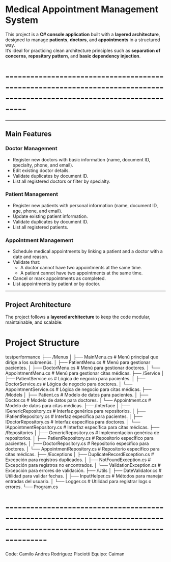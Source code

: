 #  Medical Appointment Management System

This project is a **C# console application** built with a **layered architecture**, designed to manage **patients**, **doctors**, and **appointments** in a structured way.  
It’s ideal for practicing clean architecture principles such as **separation of concerns**, **repository pattern**, and **basic dependency injection**.

# -----------------------------------------------------------------------------------------------------------------------

---------------------------------------------------------------------------------------------------------------------------

## Main Features

###  Doctor Management
- Register new doctors with basic information (name, document ID, specialty, phone, and email).
- Edit existing doctor details.
- Validate duplicates by document ID.
- List all registered doctors or filter by specialty.

###  Patient Management
- Register new patients with personal information (name, document ID, age, phone, and email).
- Update existing patient information.
- Validate duplicates by document ID.
- List all registered patients.
###  Appointment Management
- Schedule medical appointments by linking a patient and a doctor with a date and reason.
- Validate that:
  - A doctor cannot have two appointments at the same time.
  - A patient cannot have two appointments at the same time.
- Cancel or mark appointments as completed.
- List appointments by patient or by doctor.

------------------------------------------------------------------------------------------------------

##  Project Architecture

The project follows a **layered architecture** to keep the code modular, maintainable, and scalable:

# Project Structure

testperformance
├── /Menus
│   ├── MainMenu.cs            # Menú principal que dirige a los submenús.
│   ├── PatientMenu.cs         # Menú para gestionar pacientes.
│   ├── DoctorMenu.cs          # Menú para gestionar doctores.
│   └── AppointmentMenu.cs     # Menú para gestionar citas médicas.
├── /Service
│   ├── PatientService.cs       # Lógica de negocio para pacientes.
│   ├── DoctorService.cs        # Lógica de negocio para doctores.
│   └── AppointmentService.cs   # Lógica de negocio para citas médicas.
├── /Models
│   ├── Patient.cs              # Modelo de datos para pacientes.
│   ├── Doctor.cs               # Modelo de datos para doctores.
│   └── Appointment.cs            # Modelo de datos para citas médicas.
├── /Interface
│   ├── IGenericRepository.cs     # Interfaz genérica para repositorios.
│   ├── IPatientRepository.cs     # Interfaz específica para pacientes.
│   ├── IDoctorRepository.cs      # Interfaz específica para doctores.
│   └── IAppointmentRepository.cs   # Interfaz específica para citas médicas.
├── /Repositories
│   ├── GenericRepository.cs      # Implementación genérica de repositorios.
│   ├── PatientRepository.cs      # Repositorio específico para pacientes.
│   ├── DoctorRepository.cs       # Repositorio específico para doctores.
│   └── AppointmentRepository.cs    # Repositorio específico para citas médicas.
├── /Exceptions
│   ├── DuplicateRecordException.cs   # Excepción para registros duplicados.
│   ├── NotFoundException.cs          # Excepción para registros no encontrados.
│   └── ValidationException.cs        # Excepción para errores de validación.
├── /Utils
│   ├── DateValidator.cs          # Utilidad para validar fechas.
│   ├── InputHelper.cs            # Métodos para manejar entradas del usuario.
│   └── Logger.cs                 # Utilidad para registrar logs o errores.
└── Program.cs  
# ----------------------------------------------------------------------------------------------------------------------------

Code: 
Camilo Andres Rodriguez Pisciotti 
Equipo: Caiman